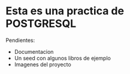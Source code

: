 # Esta es una practica de POSTGRESQL

Pendientes:

- Documentacion
- Un seed con algunos libros de ejemplo
- Imagenes del proyecto
